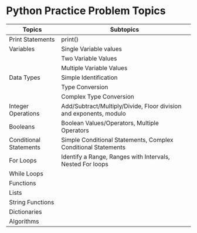 # Python Practice Problem Topics
 
|     Topics                        | Subtopics                                                            |
| --------------------------------- | -------------------------------------------------------------------- |
| Print Statements                  | print()                                                              |
| Variables                         | Single Variable values                                               |
|                                   | Two Variable Values                                                  |
|                                   | Multiple Variable Values                                             |
| Data Types                        | Simple Identification                                                | 
|                                   | Type Conversion                                                      |
|                                   | Complex Type Conversion                                              |
| Integer Operations                | Add/Subtract/Multiply/Divide, Floor division and exponents, modulo   |
| Booleans                          | Boolean Values/Operators, Multiple Operators                         |
| Conditional Statements            | Simple Conditional Statements, Complex Conditional Statements        |
| For Loops                         | Identify a Range, Ranges with Intervals, Nested For loops            |
| While Loops                       |
| Functions                         |
| Lists                             |
| String Functions                  |
| Dictionaries                      |
| Algorithms                        |
